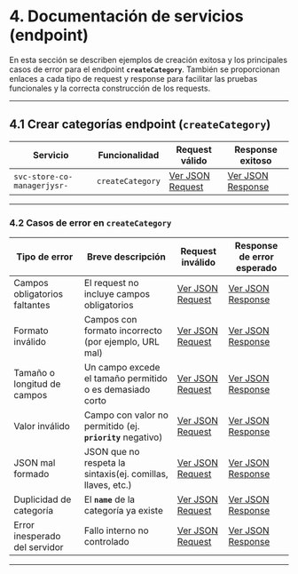 # 4. Documentación de servicios (endpoint)

En esta sección se describen ejemplos de creación exitosa y los principales casos de error para el endpoint **`createCategory`**. También se proporcionan enlaces a cada tipo de request y response para facilitar las pruebas funcionales y la correcta construcción de los requests.

---

## 4.1 Crear categorías endpoint (`createCategory`)

| **Servicio**                | **Funcionalidad** | **Request válido**                                                                          | **Response exitoso**                                                                          |
| --------------------------- | ----------------- | ------------------------------------------------------------------------------------------- | --------------------------------------------------------------------------------------------- |
| `svc-store-co-managerjysr-` | `createCategory`  | [Ver JSON Request](service-documentation-jsons-create-category.md#request---createcategory) | [Ver JSON Response](service-documentation-jsons-create-category.md#response---createcategory) |

---

### 4.2 Casos de error en `createCategory`

| **Tipo de error**             | **Breve descripción**                                       | **Request inválido**                                                                                           | **Response de error esperado**                                                                                   |
| ----------------------------- | ----------------------------------------------------------- | -------------------------------------------------------------------------------------------------------------- | ---------------------------------------------------------------------------------------------------------------- |
| Campos obligatorios faltantes | El request no incluye campos obligatorios                   | [Ver JSON Request](service-documentation-jsons-create-category.md#request---campos---obligatorios---faltantes) | [Ver JSON Response](service-documentation-jsons-create-category.md#response---campos---obligatorios---faltantes) |
| Formato inválido              | Campos con formato incorrecto (por ejemplo, URL mal)        | [Ver JSON Request](service-documentation-jsons-create-category.md#request---formato---inválido)                | [Ver JSON Response](service-documentation-jsons-create-category.md#response---formato---inválido)                |
| Tamaño o longitud de campos   | Un campo excede el tamaño permitido o es demasiado corto    | [Ver JSON Request](service-documentation-jsons-create-category.md#request---longitud---inválida)               | [Ver JSON Response](service-documentation-jsons-create-category.md#response---longitud---inválida)               |
| Valor inválido                | Campo con valor no permitido (ej. **`priority`** negativo)  | [Ver JSON Request](service-documentation-jsons-create-category.md#request---valor---inválido)                  | [Ver JSON Response](service-documentation-jsons-create-category.md#response---valor---inválido)                  |
| JSON mal formado              | JSON que no respeta la sintaxis(ej. comillas, llaves, etc.) | [Ver JSON Request](service-documentation-jsons-create-category.md#request---JSON---inválido)                   | [Ver JSON Response](service-documentation-jsons-create-category.md#response---JSON---inválido)                   |
| Duplicidad de categoría       | El **`name`** de la categoría ya existe                     | [Ver JSON Request](service-documentation-jsons-create-category.md#request---nombre---duplicado)                | [Ver JSON Response](service-documentation-jsons-create-category.md#response---nombre---duplicado)                |
| Error inesperado del servidor | Fallo interno no controlado                                 | [Ver JSON Request](service-documentation-jsons-create-category.md#request---error---interno)                   | [Ver JSON Response](service-documentation-jsons-create-category.md#response---error---interno)                   |

---
